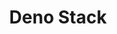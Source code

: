 ---
title: Deno Stack
description: A guide in my new Starlight docs site.
pagefind: false
# sidebar:
#     label: Ranking
#     order: 0
#     # hidden: true
#   badge:
#     text: New
#     variant: tip
# Variants = note, tip, danger, caution or success.
---